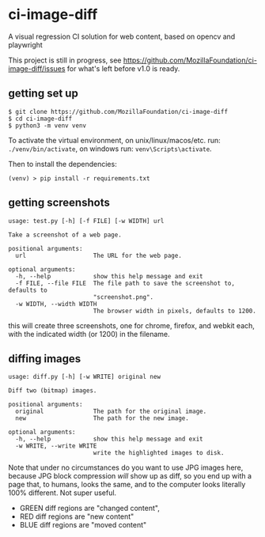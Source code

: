 # ci-image-diff

A visual regression CI solution for web content, based on opencv and playwright

This project is still in progress, see https://github.com/MozillaFoundation/ci-image-diff/issues for what's left before v1.0 is ready.

## getting set up

```
$ git clone https://github.com/MozillaFoundation/ci-image-diff
$ cd ci-image-diff
$ python3 -m venv venv
```

To activate the virtual environment, on unix/linux/macos/etc.
run: `./venv/bin/activate`, on windows run: `venv\Scripts\activate`.

Then to install the dependencies:

```
(venv) > pip install -r requirements.txt
```


## getting screenshots

```
usage: test.py [-h] [-f FILE] [-w WIDTH] url

Take a screenshot of a web page.

positional arguments:
  url                   The URL for the web page.

optional arguments:
  -h, --help            show this help message and exit
  -f FILE, --file FILE  The file path to save the screenshot to, defaults to
                        "screenshot.png".
  -w WIDTH, --width WIDTH
                        The browser width in pixels, defaults to 1200.
```

this will create three screenshots, one for chrome, firefox,
and webkit each, with the indicated width (or 1200) in the
filename.


## diffing images
```
usage: diff.py [-h] [-w WRITE] original new

Diff two (bitmap) images.

positional arguments:
  original              The path for the original image.
  new                   The path for the new image.

optional arguments:
  -h, --help            show this help message and exit
  -w WRITE, --write WRITE
                        write the highlighted images to disk.
```

Note that under no circumstances do you want to use JPG images
here, because JPG block compression _will_ show up as diff, so
you end up with a page that, to humans, looks the same, and to
the computer looks literally 100% different. Not super useful.

- GREEN diff regions are "changed content", 
- RED diff regions are "new content"
- BLUE diff regions are "moved content"
